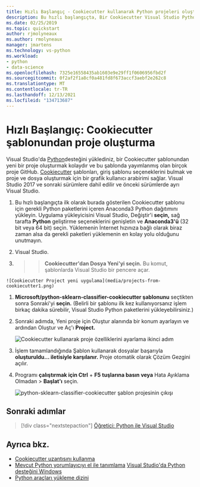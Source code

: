 ```yaml
---
title: Hızlı Başlangıç - Cookiecutter kullanarak Python projeleri oluşturma
description: Bu hızlı başlangıçta, Bir Cookiecutter Visual Studio Python için yeni bir proje oluşturuluyor.
ms.date: 02/25/2019
ms.topic: quickstart
author: rjmolyneaux
ms.author: rmolyneaux
manager: jmartens
ms.technology: vs-python
ms.workload:
- python
- data-science
ms.openlocfilehash: 7325e16558435ab1603e9e29ff1f0606956fbd2f
ms.sourcegitcommit: 0f2af2f1a8cf0a481fd8f673accf3aebf2e262c8
ms.translationtype: MT
ms.contentlocale: tr-TR
ms.lasthandoff: 12/13/2021
ms.locfileid: "134713687"
---
```

# <a name="quickstart-create-a-project-from-a-cookiecutter-template"></a>Hızlı Başlangıç: Cookiecutter şablonundan proje oluşturma

Visual Studio'da [Python](installing-python-support-in-visual-studio.md)desteğini yüklediniz, bir Cookiecutter şablonundan yeni bir proje oluşturmak kolaydır ve bu şablonda yayımlanmış olan birçok proje GitHub. [Cookiecutter](https://cookiecutter.readthedocs.io/en/latest/) şablonları, giriş şablonu seçeneklerini bulmak ve proje ve dosya oluşturmak için bir grafik kullanıcı arabirimi sağlar. Visual Studio 2017 ve sonraki sürümlere dahil edilir ve önceki sürümlerde ayrı Visual Studio.

1. Bu hızlı başlangıçta ilk olarak burada gösterilen Cookiecutter şablonu için gerekli Python paketlerini içeren Anaconda3 Python dağıtımını yükleyin. Uygulama yükleyicisini Visual Studio, Değiştir'i **seçin,** sağ tarafta **Python** geliştirme seçeneklerini genişletin ve **Anaconda3'ü** (32 bit veya 64 bit) seçin. Yüklemenin İnternet hızınıza bağlı olarak biraz zaman alsa da gerekli paketleri yüklemenin en kolay yolu olduğunu unutmayın.

1. Visual Studio.

1.   >    >  **Cookiecutter'dan Dosya Yeni'yi seçin.** Bu komut, şablonlarda Visual Studio bir pencere açar.

    ![Cookiecutter Project yeni uygulama](media/projects-from-cookiecutter1.png)

1. **Microsoft/python-sklearn-classifier-cookiecutter şablonunu** seçtikten sonra Sonraki'yi **seçin.** (Belirli bir şablonu ilk kez kullanıyorsanız işlem birkaç dakika sürebilir, Visual Studio Python paketlerini yükleyebilirsiniz.)

1. Sonraki adımda, Yeni proje için Oluştur alanında  bir konum ayarlayın ve ardından Oluştur ve Aç'ı **Project.**

    ![Cookiecutter kullanarak proje özelliklerini ayarlama ikinci adım](media/projects-from-cookiecutter2.png)

1. İşlem tamamlandığında Şablon kullanarak dosyalar başarıyla **oluşturuldu... iletisiyle karşılanır.** Proje otomatik olarak Çözüm Gezgini açılır.

1. Programı **çalıştırmak için Ctrl** + **F5** **tuşlarına basın veya** Hata Ayıklama Olmadan  >  **Başlat'ı** seçin.

    ![python-sklearn-classifier-cookiecutter şablon projesinin çıkışı](media/projects-from-cookiecutter4.png)

## <a name="next-steps"></a>Sonraki adımlar

> [!div class="nextstepaction"]
> [Öğretici: Python ile Visual Studio](tutorial-working-with-python-in-visual-studio-step-01-create-project.md)

## <a name="see-also"></a>Ayrıca bkz.

- [Cookiecutter uzantısını kullanma](using-python-cookiecutter-templates.md)
- [Mevcut Python yorumlayıcıyı el ile tanımlama](managing-python-environments-in-visual-studio.md#manually-identify-an-existing-environment) 
 [Visual Studio'da Python desteğini Windows](installing-python-support-in-visual-studio.md#how-to-install-python-support-in-visual-studio-on-windows)
- [Python araçları yükleme dizini](installing-python-support-in-visual-studio.md#install-locations)
